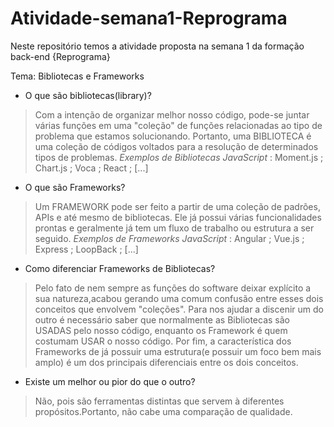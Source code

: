 # Atividade-semana1-Reprograma
Neste repositório temos a atividade proposta na semana 1 da formação back-end {Reprograma}

Tema: Bibliotecas e Frameworks

- O que são bibliotecas(library)?

> Com a intenção de organizar melhor nosso código, pode-se juntar várias funções em uma "coleção" de funções relacionadas ao tipo de problema que estamos solucionando. Portanto, uma BIBLIOTECA é uma coleção de códigos voltados para a resolução de determinados tipos de problemas.
*Exemplos de Bibliotecas JavaScript* : Moment.js ; Chart.js ; Voca ; React ; [...]

- O que são Frameworks?

> Um FRAMEWORK pode ser feito a partir de uma coleção de padrões, APIs e até mesmo de bibliotecas. Ele já possui várias funcionalidades prontas e geralmente já tem um fluxo de trabalho ou estrutura a ser seguido.
*Exemplos de Frameworks JavaScript* : Angular ; Vue.js ; Express ; LoopBack ; [...]

- Como diferenciar Frameworks de Bibliotecas?

> Pelo fato de nem sempre as funções do software deixar explícito a sua natureza,acabou gerando uma comum confusão entre esses dois conceitos que envolvem "coleções". Para nos ajudar a discenir um do outro é necessário saber que normalmente as Bibliotecas são USADAS pelo nosso código, enquanto os Framework é quem costumam USAR o nosso código. Por fim, a característica dos Frameworks de já possuir uma estrutura(e possuir um foco bem mais amplo) é um dos principais diferenciais entre os dois conceitos.

- Existe um melhor ou pior do que o outro?

> Não, pois são ferramentas distintas que servem à diferentes propósitos.Portanto, não cabe uma comparação de qualidade.
